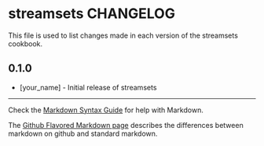 streamsets CHANGELOG
====================

This file is used to list changes made in each version of the streamsets cookbook.

0.1.0
-----
- [your_name] - Initial release of streamsets

- - -
Check the [Markdown Syntax Guide](http://daringfireball.net/projects/markdown/syntax) for help with Markdown.

The [Github Flavored Markdown page](http://github.github.com/github-flavored-markdown/) describes the differences between markdown on github and standard markdown.
